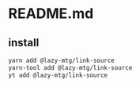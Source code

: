 # README.md

    

## install

```bash
yarn add @lazy-mtg/link-source
yarn-tool add @lazy-mtg/link-source
yt add @lazy-mtg/link-source
```

